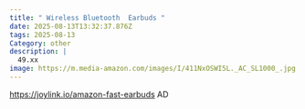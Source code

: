 ```yaml
---
title: " Wireless Bluetooth  Earbuds "
date: 2025-08-13T13:32:37.876Z
tags: 2025-08-13
Category: other
description: |
  49.xx
image: https://m.media-amazon.com/images/I/411NxOSWI5L._AC_SL1000_.jpg
---
```

https://joylink.io/amazon-fast-earbuds
AD